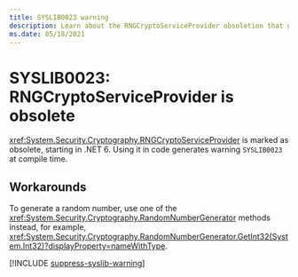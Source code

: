 ```yaml
---
title: SYSLIB0023 warning
description: Learn about the RNGCryptoServiceProvider obsoletion that generates compile-time warning SYSLIB0023.
ms.date: 05/18/2021
---
```

# SYSLIB0023: RNGCryptoServiceProvider is obsolete

<xref:System.Security.Cryptography.RNGCryptoServiceProvider> is marked as obsolete, starting in .NET 6. Using it in code generates warning `SYSLIB0023` at compile time.

## Workarounds

To generate a random number, use one of the <xref:System.Security.Cryptography.RandomNumberGenerator> methods instead, for example, <xref:System.Security.Cryptography.RandomNumberGenerator.GetInt32(System.Int32)?displayProperty=nameWithType>.

[!INCLUDE [suppress-syslib-warning](includes/suppress-syslib-warning.md)]
